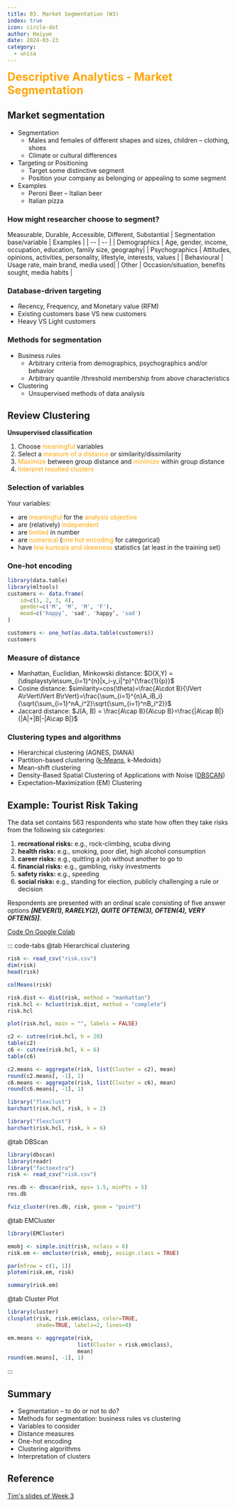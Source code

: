 ```yaml
---
title: 03. Market Segmentation (W3)
index: true
icon: circle-dot
author: Haiyue
date: 2024-03-23
category:
  - unisa
---
```

<span style="color:orange;font-weight:bold;font-size: 25px">Descriptive Analytics - Market Segmentation</span>


## Market segmentation
* Segmentation
    - Males and females of different shapes and sizes, children – clothing, shoes
    - Climate or cultural differences
* Targeting or Positioning
    - Target some distinctive segment
    - Position your company as belonging or appealing to some segment
* Examples
    - Peroni Beer – Italian beer 
    - Italian pizza 

### How might researcher choose to segment?
Measurable, Durable, Accessible, Different, Substantial
| Segmentation base/variable | Examples |
| -- | -- |
| Demographics | Age, gender, income, occupation, education, family size, geography|
| Psychographics | Attitudes, opinions, activities, personality, lifestyle, interests, values |
| Behavioural | Usage rate, main brand, media used|
| Other | Occasion/situation, benefits sought, media habits |

### Database-driven targeting
* Recency, Frequency, and Monetary value (RFM)
* Existing customers base VS new customers
* Heavy VS Light customers

### Methods for segmentation
* Business rules
    * Arbitrary criteria from demographics, psychographics and/or behavior
    * Arbitrary quantile /threshold membership from above characteristics
* Clustering
    * Unsupervised methods of data analysis


## Review Clustering
**Unsupervised classification**
1. Choose <span style="color:orange">meaningful</span> variables
1. Select a <span style="color:orange">measure of a distance</span> or similarity/dissimilarity
1. <span style="color:orange">Maximize</span> between group distance and <span style="color:orange">minimize</span> within group distance
1. <span style="color:orange">Interpret resulted clusters</span>

### Selection of variables
Your variables:
* are <span style="color:orange">meaningful</span> for the <span style="color:orange">analysis objective</span>
* are (relatively) <span style="color:orange">independent</span>
* are <span style="color:orange">limited</span> in number
* are <span style="color:orange">numerical</span> (<span style="color:orange">one hot encoding</span> for categorical)
* have <span style="color:orange">low kurtosis and skewness</span> statistics (at least in the training set)


### One-hot encoding
``` R
library(data.table)
library(mltools)
customers <- data.frame(
    id=c(1, 2, 3, 4),  
    gender=c('M', 'M', 'M', 'F'), 
    mood=c('happy’, 'sad', 'happy’, 'sad')
)

customers <- one_hot(as.data.table(customers))
customers
```

### Measure of distance
* Manhattan, Euclidian, Minkowski distance: $D(X,Y) = (\displaystyle\sum_{i=1}^{n}|x_i-y_i|^p)^{\frac{1}{p}}$
* Cosine distance: $similarity=cos(\theta)=\frac{A\cdot B}{\lVert A\rVert\lVert B\rVert}=\frac{\sum_{i=1}^{n}A_iB_i}{\sqrt{\sum_{i=1}^nA_i^2}\sqrt{\sum_{i=1}^nB_i^2}}$
* Jaccard distance: $J(A, B) = \frac{A\cap B}{A\cup B}=\frac{|A\cap B|}{|A|+|B|-|A\cap B|}$

### Clustering types and algorithms
* Hierarchical clustering (AGNES, DIANA)
* Partition-based clustering ([k-Means](https://www.naftaliharris.com/blog/visualizing-k-means-clustering), k-Medoids)
* Mean-shift clustering 
* Density-Based Spatial Clustering of Applications with Noise ([DBSCAN](https://www.naftaliharris.com/blog/visualizing-dbscan-clustering/))
* Expectation–Maximization (EM) Clustering

## Example: Tourist Risk Taking
The data set contains 563 respondents who state how often they take risks from the following six categories:
1. **recreational risks:** e.g., rock-climbing, scuba diving
1. **health risks:** e.g., smoking, poor diet, high alcohol consumption
1. **career risks:** e.g., quitting a job without another to go to
1. **financial risks:** e.g., gambling, risky investments
1. **safety risks:** e.g., speeding
1. **social risks:** e.g., standing for election, publicly challenging a rule or decision

Respondents are presented with an ordinal scale consisting of five answer options ***[NEVER(1), RARELY(2), QUITE OFTEN(3), OFTEN(4), VERY OFTEN(5)]***.

[Code On Google Colab](https://colab.research.google.com/drive/1foZjUC1BdNab0XvMMQmRThQ549qHxCoQ?usp=sharing)

::: code-tabs
@tab Hierarchical clustering
``` R
risk <- read_csv("risk.csv")
dim(risk)
head(risk)

colMeans(risk)

risk.dist <- dist(risk, method = "manhattan")
risk.hcl <- hclust(risk.dist, method = "complete")
risk.hcl

plot(risk.hcl, main = "", labels = FALSE)

c2 <- cutree(risk.hcl, h = 20)
table(c2)
c6 <- cutree(risk.hcl, k = 6)
table(c6)

c2.means <- aggregate(risk, list(Cluster = c2), mean)
round(c2.means[, -1], 1)
c6.means <- aggregate(risk, list(Cluster = c6), mean)
round(c6.means[, -1], 1)
```

``` R
library("flexclust")
barchart(risk.hcl, risk, k = 2)

library("flexclust")
barchart(risk.hcl, risk, k = 6)
```
@tab DBScan
``` R
library(dbscan)
library(readr)
library("factoextra")
risk <- read_csv("risk.csv")

res.db <- dbscan(risk, eps= 1.5, minPts = 5)
res.db

fviz_cluster(res.db, risk, geom = "point")
```

@tab EMCluster
``` R
library(EMCluster)

emobj <- simple.init(risk, nclass = 6)
risk.em <- emcluster(risk, emobj, assign.class = TRUE)

par(mfrow = c(1, 1))
plotem(risk.em, risk)

summary(risk.em)
```
@tab Cluster Plot
``` R
library(cluster) 
clusplot(risk, risk.em$class, color=TRUE, 
         shade=TRUE, labels=2, lines=0)

em.means <- aggregate(risk, 
                      list(Cluster = risk.em$class), 
                      mean)
round(em.means[, -1], 1)

```
:::
## Summary
* Segmentation – to do or not to do?
* Methods for segmentation: business rules vs clustering
* Variables to consider
* Distance measures
* One-hot encoding
* Clustering algorithms
* Interpretation of clusters

## Reference
[Tim's slides of Week 3](https://lo.unisa.edu.au/pluginfile.php/4493649/mod_resource/content/0/week_03%20Market%20Segmentation.pptx)